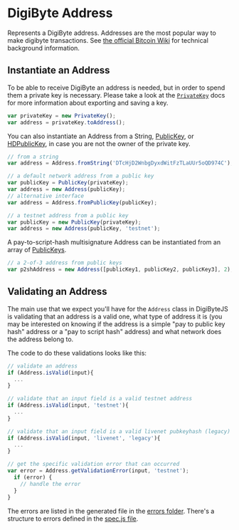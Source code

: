 # DigiByte Address

Represents a DigiByte address. Addresses are the most popular way to make digibyte transactions. See [the official Bitcoin Wiki](https://en.bitcoin.it/wiki/Address) for technical background information.

## Instantiate an Address

To be able to receive DigiByte an address is needed, but in order to spend them a private key is necessary. Please take a look at the [`PrivateKey`](privatekey.md) docs for more information about exporting and saving a key.  

```javascript
var privateKey = new PrivateKey();
var address = privateKey.toAddress();
```

You can also instantiate an Address from a String, [PublicKey](publickey.md), or [HDPublicKey](hierarchical.md), in case you are not the owner of the private key.

```javascript
// from a string
var address = Address.fromString('DTcHjD2WnbgDyxdWitFzTLaUUr5oQD974C');

// a default network address from a public key
var publicKey = PublicKey(privateKey);
var address = new Address(publicKey);
// alternative interface
var address = Address.fromPublicKey(publicKey);

// a testnet address from a public key
var publicKey = new PublicKey(privateKey);
var address = new Address(publicKey, 'testnet');
```

A pay-to-script-hash multisignature Address can be instantiated from an array of [PublicKeys](publickey.md).

```javascript
// a 2-of-3 address from public keys
var p2shAddress = new Address([publicKey1, publicKey2, publicKey3], 2);
```

## Validating an Address

The main use that we expect you'll have for the `Address` class in DigiByteJS is validating that an address is a valid one, what type of address it is (you may be interested on knowing if the address is a simple "pay to public key hash" address or a "pay to script hash" address) and what network does the address belong to.

The code to do these validations looks like this:

```javascript
// validate an address
if (Address.isValid(input){
  ...
}

// validate that an input field is a valid testnet address
if (Address.isValid(input, 'testnet'){
  ...
}

// validate that an input field is a valid livenet pubkeyhash (legacy) address
if (Address.isValid(input, 'livenet', 'legacy'){
  ...
}

// get the specific validation error that can occurred
var error = Address.getValidationError(input, 'testnet');
  if (error) {
    // handle the error
  }
}
```

The errors are listed in the generated file in the [errors folder](https://github.com/RenzoDD/digibyte-js/tree/master/lib/errors). There's a structure to errors defined in the [spec.js file](https://github.com/RenzoDD/digibyte-js/tree/master/lib/errors/spec.js).

